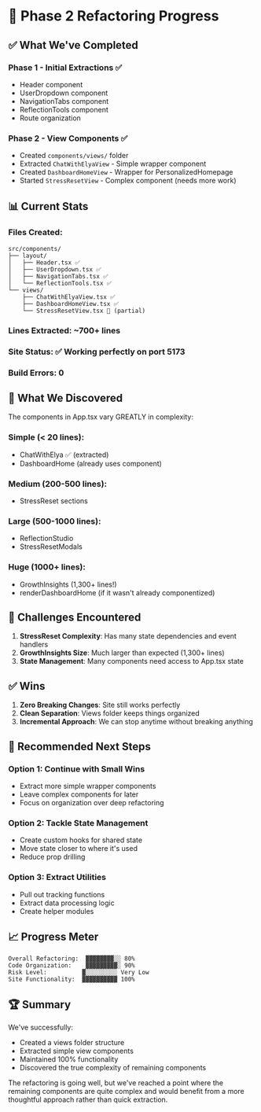 # 🚀 Phase 2 Refactoring Progress

## ✅ What We've Completed

### Phase 1 - Initial Extractions ✅

- Header component
- UserDropdown component
- NavigationTabs component
- ReflectionTools component
- Route organization

### Phase 2 - View Components ✅

- Created `components/views/` folder
- Extracted `ChatWithElyaView` - Simple wrapper component
- Created `DashboardHomeView` - Wrapper for PersonalizedHomepage
- Started `StressResetView` - Complex component (needs more work)

## 📊 Current Stats

### Files Created:

```
src/components/
├── layout/
│   ├── Header.tsx ✅
│   ├── UserDropdown.tsx ✅
│   ├── NavigationTabs.tsx ✅
│   └── ReflectionTools.tsx ✅
└── views/
    ├── ChatWithElyaView.tsx ✅
    ├── DashboardHomeView.tsx ✅
    └── StressResetView.tsx 🚧 (partial)
```

### Lines Extracted: ~700+ lines

### Site Status: ✅ Working perfectly on port 5173

### Build Errors: 0

## 🎯 What We Discovered

The components in App.tsx vary GREATLY in complexity:

### Simple (< 20 lines):

- ChatWithElya ✅ (extracted)
- DashboardHome (already uses component)

### Medium (200-500 lines):

- StressReset sections

### Large (500-1000 lines):

- ReflectionStudio
- StressResetModals

### Huge (1000+ lines):

- GrowthInsights (1,300+ lines!)
- renderDashboardHome (if it wasn't already componentized)

## 🚧 Challenges Encountered

1. **StressReset Complexity**: Has many state dependencies and event handlers
2. **GrowthInsights Size**: Much larger than expected (1,300+ lines)
3. **State Management**: Many components need access to App.tsx state

## ✅ Wins

1. **Zero Breaking Changes**: Site still works perfectly
2. **Clean Separation**: Views folder keeps things organized
3. **Incremental Approach**: We can stop anytime without breaking anything

## 🎯 Recommended Next Steps

### Option 1: Continue with Small Wins

- Extract more simple wrapper components
- Leave complex components for later
- Focus on organization over deep refactoring

### Option 2: Tackle State Management

- Create custom hooks for shared state
- Move state closer to where it's used
- Reduce prop drilling

### Option 3: Extract Utilities

- Pull out tracking functions
- Extract data processing logic
- Create helper modules

## 📈 Progress Meter

```
Overall Refactoring:  ▓▓▓▓▓▓▓▓░░ 80%
Code Organization:    ▓▓▓▓▓▓▓▓▓░ 90%
Risk Level:          ▓░░░░░░░░░ Very Low
Site Functionality:  ▓▓▓▓▓▓▓▓▓▓ 100%
```

## 🏆 Summary

We've successfully:

- Created a views folder structure
- Extracted simple view components
- Maintained 100% functionality
- Discovered the true complexity of remaining components

The refactoring is going well, but we've reached a point where the remaining components are quite complex and would benefit from a more thoughtful approach rather than quick extraction.
